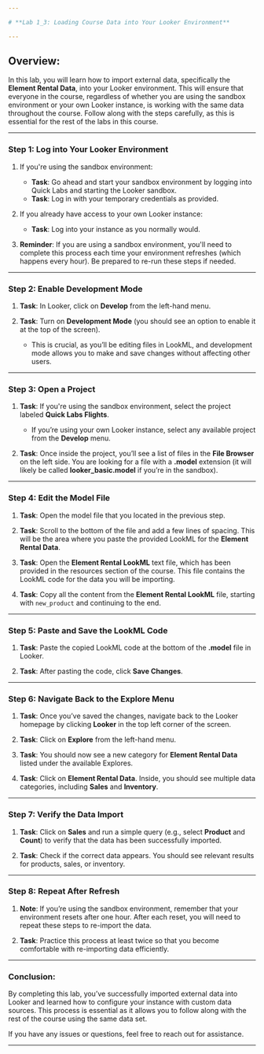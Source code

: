```yaml
---

# **Lab 1_3: Loading Course Data into Your Looker Environment**

---
```


## **Overview:**
In this lab, you will learn how to import external data, specifically the **Element Rental Data**, into your Looker environment. This will ensure that everyone in the course, regardless of whether you are using the sandbox environment or your own Looker instance, is working with the same data throughout the course. Follow along with the steps carefully, as this is essential for the rest of the labs in this course.

---

### **Step 1: Log into Your Looker Environment**

1. If you're using the sandbox environment:
   - **Task**: Go ahead and start your sandbox environment by logging into Quick Labs and starting the Looker sandbox. 
   - **Task**: Log in with your temporary credentials as provided.

2. If you already have access to your own Looker instance:
   - **Task**: Log into your instance as you normally would.

3. **Reminder**: If you are using a sandbox environment, you'll need to complete this process each time your environment refreshes (which happens every hour). Be prepared to re-run these steps if needed.

---

### **Step 2: Enable Development Mode**

1. **Task**: In Looker, click on **Develop** from the left-hand menu.
   
2. **Task**: Turn on **Development Mode** (you should see an option to enable it at the top of the screen).
   - This is crucial, as you’ll be editing files in LookML, and development mode allows you to make and save changes without affecting other users.

---

### **Step 3: Open a Project**

1. **Task**: If you're using the sandbox environment, select the project labeled **Quick Labs Flights**. 
   - If you’re using your own Looker instance, select any available project from the **Develop** menu. 

2. **Task**: Once inside the project, you’ll see a list of files in the **File Browser** on the left side. You are looking for a file with a **.model** extension (it will likely be called **looker_basic.model** if you’re in the sandbox).

---

### **Step 4: Edit the Model File**

1. **Task**: Open the model file that you located in the previous step.
   
2. **Task**: Scroll to the bottom of the file and add a few lines of spacing. This will be the area where you paste the provided LookML for the **Element Rental Data**.

3. **Task**: Open the **Element Rental LookML** text file, which has been provided in the resources section of the course. This file contains the LookML code for the data you will be importing.
   
4. **Task**: Copy all the content from the **Element Rental LookML** file, starting with `new_product` and continuing to the end.

---

### **Step 5: Paste and Save the LookML Code**

1. **Task**: Paste the copied LookML code at the bottom of the **.model** file in Looker.
   
2. **Task**: After pasting the code, click **Save Changes**.

---

### **Step 6: Navigate Back to the Explore Menu**

1. **Task**: Once you’ve saved the changes, navigate back to the Looker homepage by clicking **Looker** in the top left corner of the screen.

2. **Task**: Click on **Explore** from the left-hand menu.

3. **Task**: You should now see a new category for **Element Rental Data** listed under the available Explores.

4. **Task**: Click on **Element Rental Data**. Inside, you should see multiple data categories, including **Sales** and **Inventory**.

---

### **Step 7: Verify the Data Import**

1. **Task**: Click on **Sales** and run a simple query (e.g., select **Product** and **Count**) to verify that the data has been successfully imported.
   
2. **Task**: Check if the correct data appears. You should see relevant results for products, sales, or inventory.

---

### **Step 8: Repeat After Refresh**

1. **Note**: If you’re using the sandbox environment, remember that your environment resets after one hour. After each reset, you will need to repeat these steps to re-import the data. 
   
2. **Task**: Practice this process at least twice so that you become comfortable with re-importing data efficiently.

---

### **Conclusion:**

By completing this lab, you’ve successfully imported external data into Looker and learned how to configure your instance with custom data sources. This process is essential as it allows you to follow along with the rest of the course using the same data set.

If you have any issues or questions, feel free to reach out for assistance.

---
